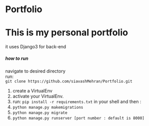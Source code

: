 # Portfolio


# This is my personal portfolio

<p>it uses Django3 for back-end</p>


##### how to run

navigate to desired directory<br>
run:<br>
`git clone https://github.com/siavashMehran/Portfolio.git`<br>

1. create a VirtualEnv
2. activate your VirtualEnv.
3. run: `pip install -r requirements.txt` in your shell and then :
4. `python manage.py makemigrations`
5. `python manage.py migrate`
6. `python manage.py runserver [port number : default is 8000]`




